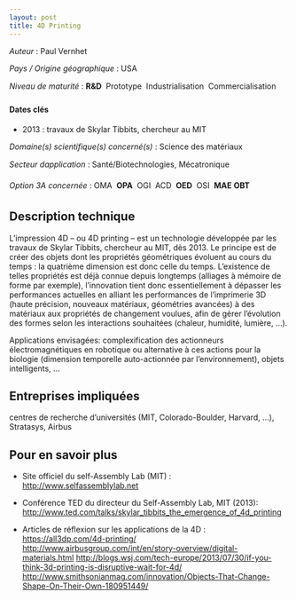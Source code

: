 ```yaml
---
layout: post
title: 4D Printing
---
```


_Auteur_ : Paul Vernhet

_Pays / Origine géographique_ :  USA


_Niveau de maturité_ : **R&D**  Prototype  Industrialisation  Commercialisation


#### Dates clés
+ 2013 : travaux de Skylar Tibbits, chercheur au MIT



_Domaine(s) scientifique(s) concerné(s)_ : Science des matériaux

_Secteur dapplication_ : Santé/Biotechnologies, Mécatronique


_Option 3A concernée_ : OMA  **OPA**  OGI  ACD  **OED**  OSI  **MAE** **OBT**

## Description technique
L’impression 4D – ou 4D printing – est un technologie développée par les travaux de Skylar Tibbits, chercheur au MIT, dès 2013. Le principe est de créer des objets dont les propriétés géométriques évoluent au cours du temps : la quatrième dimension est donc celle du temps.
L’existence de telles propriétés est déjà connue depuis longtemps (alliages à mémoire de forme par exemple), l’innovation tient donc essentiellement à dépasser les performances actuelles en alliant les performances de l’imprimerie 3D (haute précision, nouveaux matériaux, géométries avancées) à des matériaux aux propriétés de changement voulues, afin de gérer l’évolution des formes selon les interactions souhaitées (chaleur, humidité, lumière, …).

Applications envisagées:
complexification des actionneurs électromagnétiques en robotique ou alternative à ces actions pour la biologie (dimension temporelle auto-actionnée par l’environnement), objets intelligents, …

## Entreprises impliquées
centres de recherche d’universités (MIT, Colorado-Boulder, Harvard, …), Stratasys, Airbus

## Pour en savoir plus
+ Site officiel du self-Assembly Lab (MIT) :
<http://www.selfassemblylab.net>

+ Conférence TED du directeur du Self-Assembly Lab, MIT (2013):
<http://www.ted.com/talks/skylar_tibbits_the_emergence_of_4d_printing>

+ Articles de réflexion sur les applications de la 4D :
<https://all3dp.com/4d-printing/>
<http://www.airbusgroup.com/int/en/story-overview/digital-materials.html>
<http://blogs.wsj.com/tech-europe/2013/07/30/if-you-think-3d-printing-is-disruptive-wait-for-4d/>
<http://www.smithsonianmag.com/innovation/Objects-That-Change-Shape-On-Their-Own-180951449/>
